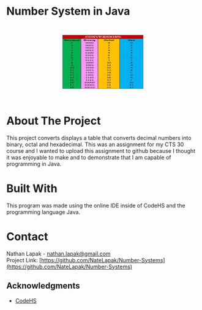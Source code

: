 # Number System in Java
<div id="top"></div>
<!--
*** Thanks for checking out the Best-README-Template. If you have a suggestion
*** that would make this better, please fork the repo and create a pull request
*** or simply open an issue with the tag "enhancement".
*** Don't forget to give the project a star!
*** Thanks again! Now go create something AMAZING! :D
-->



<!-- PROJECT SHIELDS -->
<!--
*** I'm using markdown "reference style" links for readability.
*** Reference links are enclosed in brackets [ ] instead of parentheses ( ).
*** See the bottom of this document for the declaration of the reference variables
*** for contributors-url, forks-url, etc. This is an optional, concise syntax you may use.
*** https://www.markdownguide.org/basic-syntax/#reference-style-links
-->

<!-- PROJECT LOGO -->
<br />
<div align="center">
  <img src="NumberSystems.png" alt="Logo" width="225" height="175">
</div>

<!-- ABOUT THE PROJECT -->
# About The Project
This project converts displays a table that converts decimal numbers into binary, octal and hexadecimal. This was an assignment for my CTS 30 course and I wanted
to upload this assignment to github because I thought it was enjoyable to make and to demonstrate that I am capable of programming in Java.

# Built With
This program was made using the online IDE inside of CodeHS and the programming language Java.

<!-- CONTACT -->
# Contact
Nathan Lapak - nathan.lapak@gmail.com <br>
Project Link: [https://github.com/NateLapak/Number-Systems](https://github.com/NateLapak/Number-Systems)

<!-- ACKNOWLEDGMENTS -->
## Acknowledgments
* [CodeHS](https://codehs.com)


